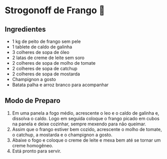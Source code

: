# Strogonoff de Frango 🐔
## Ingredientes
- 1 kg de peito de frango sem pele
- 1 tablete de caldo de galinha
- 3 colheres de sopa de óleo
- 2 latas de creme de leite sem soro
- 2 colheres de sopa de molho de tomate
- 2 colheres de sopa de catchup
- 2 colheres de sopa de mostarda
- Champignon a gosto
- Batata palha e arroz branco para acompanhar
## Modo de Preparo
1. Em uma panela a fogo médio, acrescente o leo e o caldo de galinha e, dissolva o caldo. Logo em seguida coloque o frango picado em cubos na panela e deixe cozinhar, sempre mexendo para não queimar.
1. Assim que o frango estiver bem cozido, acrescente o molho de tomate, o catchup,  a mostarda e o champignon a gosto.
1. Abaixe o fogo e coloque o creme de leite e mexa bem até se tornar um creme homogêneo.
1. Está pronto para servir. 